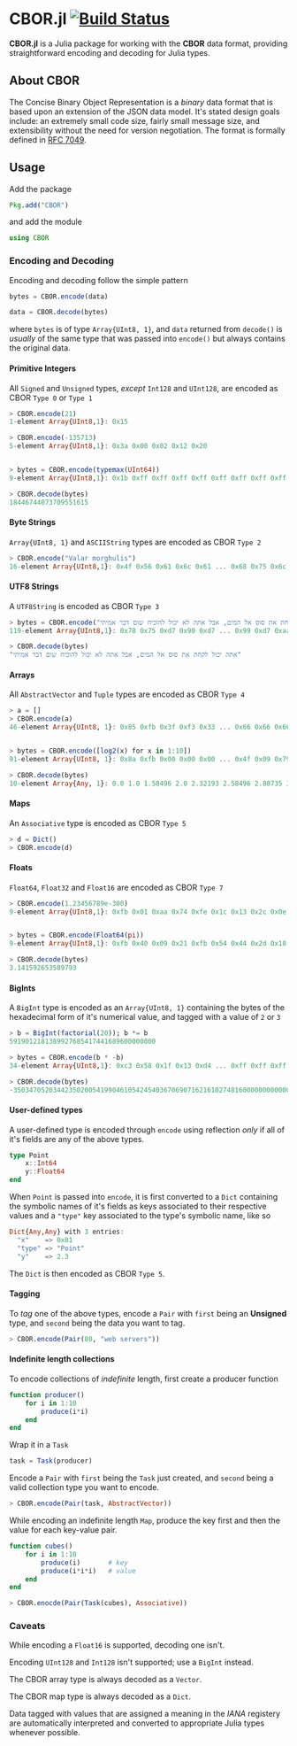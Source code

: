 # CBOR.jl [![Build Status](https://travis-ci.org/saurvs/CBOR.jl.svg?branch=master)](https://travis-ci.org/saurvs/CBOR.jl)

**CBOR.jl** is a Julia package for working with the **CBOR** data format,
providing straightforward encoding and decoding for Julia types.

## About CBOR
The Concise Binary Object Representation is a *binary* data format that is
based upon an extension of the JSON data model. It's stated design goals
include: an extremely small code size, fairly small message size, and
extensibility without the need for version negotiation. The format is formally
defined in [RFC 7049](https://tools.ietf.org/html/rfc7049).

## Usage

Add the package

```julia
Pkg.add("CBOR")
```

and add the module

```julia
using CBOR
```

### Encoding and Decoding

Encoding and decoding follow the simple pattern

```julia
bytes = CBOR.encode(data)

data = CBOR.decode(bytes)
```

where `bytes` is of type `Array{UInt8, 1}`, and `data` returned from `decode()`
is *usually* of the same type that was passed into `encode()` but always
contains the original data.

#### Primitive Integers

All `Signed` and `Unsigned` types, *except* `Int128` and `UInt128`, are encoded
as CBOR `Type 0` or `Type 1`

```julia
> CBOR.encode(21)
1-element Array{UInt8,1}: 0x15

> CBOR.encode(-135713)
5-element Array{UInt8,1}: 0x3a 0x00 0x02 0x12 0x20


> bytes = CBOR.encode(typemax(UInt64))
9-element Array{UInt8,1}: 0x1b 0xff 0xff 0xff 0xff 0xff 0xff 0xff 0xff

> CBOR.decode(bytes)
18446744073709551615
```

#### Byte Strings

`Array{UInt8, 1}` and `ASCIIString` types are encoded as CBOR `Type 2`

```julia
> CBOR.encode("Valar morghulis")
16-element Array{UInt8,1}: 0x4f 0x56 0x61 0x6c 0x61 ... 0x68 0x75 0x6c 0x69 0x73
```

#### UTF8 Strings

A `UTF8String` is encoded as CBOR `Type 3`

```julia
> bytes = CBOR.encode("אתה יכול לקחת את סוס אל המים, אבל אתה לא יכול להוכיח שום דבר אמיתי")
119-element Array{UInt8,1}: 0x78 0x75 0xd7 0x90 0xd7 ... 0x99 0xd7 0xaa 0xd7 0x99

> CBOR.decode(bytes)
"אתה יכול לקחת את סוס אל המים, אבל אתה לא יכול להוכיח שום דבר אמיתי"
```

#### Arrays

All `AbstractVector` and `Tuple` types are encoded as CBOR `Type 4`

```julia
> a = []
> CBOR.encode(a)
46-element Array{UInt8, 1}: 0x85 0xfb 0x3f 0xf3 0x33 ... 0x66 0x66 0x66 0x66 0x66


> bytes = CBOR.encode([log2(x) for x in 1:10])
91-element Array{UInt8, 1}: 0x8a 0xfb 0x00 0x00 0x00 ... 0x4f 0x09 0x79 0xa3 0x71

> CBOR.decode(bytes)
10-element Array{Any, 1}: 0.0 1.0 1.58496 2.0 2.32193 2.58496 2.80735 3.0 3.16993 3.32193
```

#### Maps

An `Associative` type is encoded as CBOR `Type 5`

```julia
> d = Dict()
> CBOR.encode(d)
```

#### Floats

`Float64`, `Float32` and `Float16` are encoded as CBOR `Type 7`

```julia
> CBOR.encode(1.23456789e-300)
9-element Array{UInt8,1}: 0xfb 0x01 0xaa 0x74 0xfe 0x1c 0x13 0x2c 0x0e


> bytes = CBOR.encode(Float64(pi))
9-element Array{UInt8,1}: 0xfb 0x40 0x09 0x21 0xfb 0x54 0x44 0x2d 0x18

> CBOR.decode(bytes)
3.141592653589793
```

#### BigInts

A `BigInt` type is encoded as an `Array{UInt8, 1}` containing the bytes of the
hexadecimal form of it's numerical value, and tagged with a value of `2` or `3`

```julia
> b = BigInt(factorial(20)); b *= b
5919012181389927685417441689600000000

> bytes = CBOR.encode(b * -b)
34-element Array{UInt8,1}: 0xc3 0x58 0x1f 0x13 0xd4 ... 0xff 0xff 0xff 0xff 0xff

> CBOR.decode(bytes)
-35034705203442350200541990461054245403670690716216102748160000000000000000
```

#### User-defined types

A user-defined type is encoded through `encode` using reflection *only* if all
of it's fields are any of the above types.

```julia
type Point
    x::Int64
    y::Float64
end
```

When `Point` is passed into `encode`, it is first converted to a `Dict`
containing the symbolic names of it's fields as keys associated to their
respective values and a `"type"` key associated to the type's
symbolic name, like so

```julia
Dict{Any,Any} with 3 entries:
  "x"    => 0x01
  "type" => "Point"
  "y"    => 2.3
```

The `Dict` is then encoded as CBOR `Type 5`.

#### Tagging

To *tag* one of the above types, encode a `Pair` with `first` being an
**Unsigned** type, and `second` being the data you want to tag.

```julia
> CBOR.encode(Pair(80, "web servers"))
```

#### Indefinite length collections

To encode collections of *indefinite* length, first create a producer function

```julia
function producer()
    for i in 1:10
        produce(i*i)
    end
end
```

Wrap it in a `Task`

```julia
task = Task(producer)
```

Encode a `Pair` with `first` being the `Task` just created, and `second` being
a valid collection type you want to encode.

```julia
> CBOR.encode(Pair(task, AbstractVector))
```

While encoding an indefinite length `Map`, produce the key first and then the
value for each key-value pair.

```julia
function cubes()
    for i in 1:10
        produce(i)       # key
        produce(i*i*i)   # value
    end
end

> CBOR.enocde(Pair(Task(cubes), Associative))
```

### Caveats

While encoding a `Float16` is supported, decoding one isn't.

Encoding `UInt128` and `Int128` isn't supported; use a `BigInt` instead.

The CBOR array type is always decoded as a `Vector`.

The CBOR map type is always decoded as a `Dict`.

Data tagged with values that are assigned a meaning in the *IANA* registery are
automatically interpreted and converted to appropriate Julia types whenever
possible.
